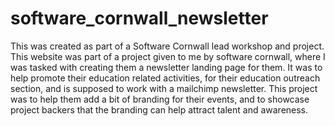# software_cornwall_newsletter
This was created as part of a Software Cornwall lead workshop and project. 
This website was part of a project given to me by software cornwall, where I was tasked with creating them a newsletter landing page for them.
It was to help promote their education related activities, for their education outreach section, and is supposed to work with a mailchimp newsletter.
This project was to help them add a bit of branding for their events, and to showcase project backers that the branding can help attract talent and awareness.

